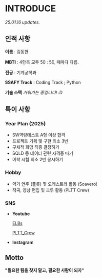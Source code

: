 # INTRODUCE

*25.01.16 updates.*

## 인적 사항

**이름** : 김동현

**MBTI** : 4항목 모두 50 : 50, 때마다 다름.

**전공** : 기계공학과

**SSAFY Track** : Coding Track ; Python

**기술 스택**
*키워가는 중입니다! :D*

## 특이 사항

### Year Plan (2025)

- SW역량테스트 A형 이상 합격
- 프로젝트 기획 및 구현 최소 3번
- 구체적 희망 직종 결정하기
- SQLD 등 데이터 관련 자격증 따기
- 어학 시험 최소 2번 응시하기

### Hobby

- 악기 연주 (플룻) 및 오케스트라 활동 (Soavero)
- 작곡, 영상 편집 및 크루 활동 (PLTT Crew)

### SNS
- **Youtube**

  [ELBs](https://www.youtube.com/@elbskim_pltt) 
  
  [PLTT_Crew](https://www.youtube.com/@plttcrew)

- **Instagram**


## Motto
**"필요한 팀을 찾지 말고, 필요한 사람이 되자"**
